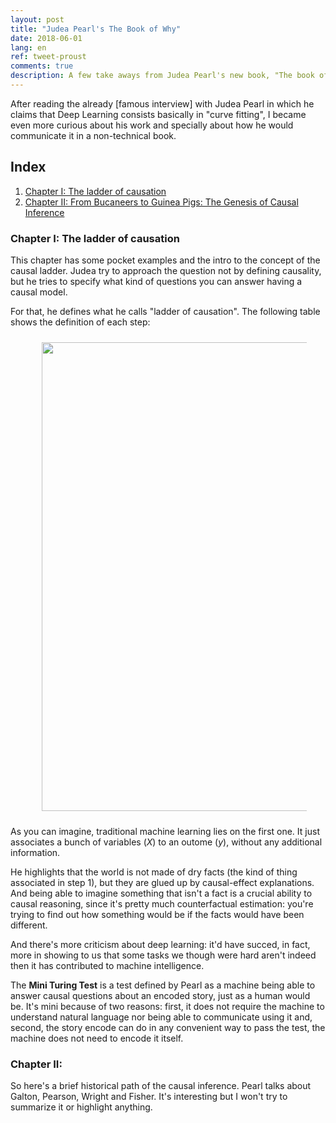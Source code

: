 ```yaml
---
layout: post
title: "Judea Pearl's The Book of Why"
date: 2018-06-01
lang: en
ref: tweet-proust
comments: true
description: A few take aways from Judea Pearl's new book, "The book of Why"
---
```


After reading the already [famous interview] with Judea Pearl in which he claims that Deep Learning consists basically in "curve fitting", I became even more curious about his work and specially about how he would communicate it in a non-technical book.



## Index
1. [Chapter I: The ladder of causation](#chapter-i:-the-ladder-of-causation)
2. [Chapter II: From Bucaneers to Guinea Pigs: The Genesis of Causal Inference](#chapter-ii:-from-bucaneers-to-guinea-pigs:-the-genesis-of-causal-inference)

### Chapter I: The ladder of causation

This chapter has some pocket examples and the intro to the concept of the causal ladder. Judea try to approach the question not by defining causality, but he tries to specify what kind of questions you can answer having a causal model.

For that, he defines what he calls "ladder of causation". The following table shows the definition of each step:

<div align="center">
<figure>
	<a href="../../../images/book-why/ladder-table.png">
		<img  style="width:750px;margin:10px" src="../../../images/book-why/ladder-table.png"/>
	</a>
	<figcaption></figcaption>
</figure>
</div>

As you can imagine, traditional machine learning lies on the first one. It just associates a bunch of variables ($X$) to an outome ($y$), without any additional information.

He highlights that the world is not made of dry facts (the kind of thing associated in step 1), but they are glued up by causal-effect explanations. And being able to imagine something that isn't a fact is a crucial ability to causal reasoning, since it's pretty much counterfactual estimation: you're trying to find out how something would be if the facts would have been different.

And there's more criticism about deep learning: it'd have succed, in fact, more in showing to us that some tasks we though were hard aren't indeed then it has contributed to machine intelligence. 

The **Mini Turing Test** is a test defined by Pearl as a machine being able to answer causal questions about an encoded story, just as a human would be. It's mini because of two reasons: first, it does not require the machine to understand natural language nor being able to communicate using it and, second, the story encode can do in any convenient way to pass the test, the machine does not need to encode it itself.

### Chapter II: 

So here's a brief historical path of the causal inference. Pearl talks about Galton, Pearson, Wright and Fisher. It's interesting but I won't try to summarize it or highlight anything.

